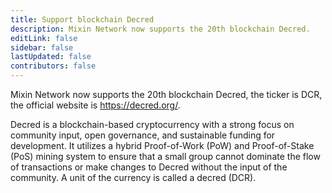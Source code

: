 ```yaml
---
title: Support blockchain Decred
description: Mixin Network now supports the 20th blockchain Decred.
editLink: false
sidebar: false
lastUpdated: false
contributors: false
---
```


Mixin Network now supports the 20th blockchain Decred, the ticker is DCR, the official website is https://decred.org/.

Decred is a blockchain-based cryptocurrency with a strong focus on community input, open governance, and sustainable funding for development. It utilizes a hybrid Proof-of-Work (PoW) and Proof-of-Stake (PoS) mining system to ensure that a small group cannot dominate the flow of transactions or make changes to Decred without the input of the community. A unit of the currency is called a decred (DCR).